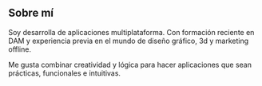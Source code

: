 ## Sobre mí

Soy desarrolla de aplicaciones multiplataforma. Con formación reciente en DAM y experiencia previa en el mundo de diseño gráfico, 3d y marketing offline.

Me gusta combinar creatividad y lógica para hacer aplicaciones que sean prácticas, funcionales e intuitivas.
